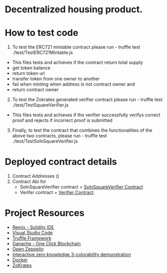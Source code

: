 # Decentralized housing product. 


# How to test code

1. To test the ERC721 mintable contract please run - truffle test ./test/TestERC721Mintable.js
 - This files tests and achieves if the contract return total supply
 -  get token balance
 -  return token uri
 -  transfer token from one owner to another
 -  fail when minting when address is not contract owner and 
 -  return contract owner
2. To test the Zokrates generated verifier contract please run - truffle test ./test/TestSquareVerifier.js
 - This files tests and achieves if the verifier successfully verifys correct proof and rejects if incorrect proof is submitted
3. Finally, to test the contract that combines the functionalities of the above two contracts, please run - truffle test ./test/TestSolnSquareVerifier.js


# Deployed contract details

1. Contract Addresses ()
2. Contract Abi for 
     - SolnSquareVerifier contract = [SolnSquareVerifier Contract](./SolnSquareVerifier.json)
     - Verifer contract = [Verifier Contract](./verifier.json)




# Project Resources

* [Remix - Solidity IDE](https://remix.ethereum.org/)
* [Visual Studio Code](https://code.visualstudio.com/)
* [Truffle Framework](https://truffleframework.com/)
* [Ganache - One Click Blockchain](https://truffleframework.com/ganache)
* [Open Zeppelin ](https://openzeppelin.org/)
* [Interactive zero knowledge 3-colorability demonstration](http://web.mit.edu/~ezyang/Public/graph/svg.html)
* [Docker](https://docs.docker.com/install/)
* [ZoKrates](https://github.com/Zokrates/ZoKrates)
